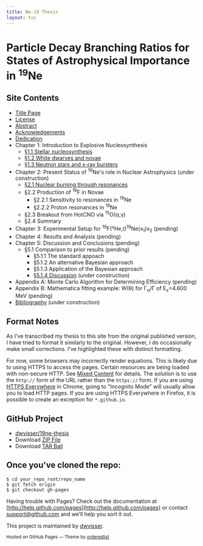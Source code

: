 ```yaml
---
title: Ne-19 Thesis
layout: toc
---
```


Particle Decay Branching Ratios for States of Astrophysical Importance in <sup>19</sup>Ne
=========================================================================================

Site Contents
-------------

* [Title Page]({{site.baseurl}}/title-page/)
* [License]({{site.baseurl}}/license/)
* [Abstract]({{site.baseurl}}/abstract/)
* [Acknowledgements]({{site.baseurl}}/acknowledgements/)
* [Dedication]({{site.baseurl}}/dedication/)
* Chapter 1: Introduction to Explosive Nucleosynthesis
    + [§1.1 Stellar nucleosynthesis]({{site.baseurl}}/1.1/)
    + [§1.2 White dwarves and novae]({{site.baseurl}}/1.2/)
    + [§1.3 Neutron stars and x-ray bursters]({{site.baseurl}}/1.3/)
* Chapter 2: Present Status of <sup>19</sup>Ne's role in Nuclear Astrophysics
  (under construction)
    + [§2.1 Nuclear burning through resonances]({{site.baseurl}}/2.1/)
    + §2.2 Production of <sup>19</sup>F in Novae
        + §2.2.1 Sensitivity to resonances in <sup>19</sup>Ne
        + §2.2.2 Proton resonances in <sup>19</sup>Ne
    + §2.3 Breakout from HotCNO via 
      <span class="nowrap"><sup>15</sup>O(α,γ)</span>
    + §2.4 Summary
* Chapter 3: Experimental Setup for 
  <span class="nowrap"><sup>19</sup>F(³He,t)<sup>19</sup>Ne(x<sub>1</sub>)x<sub>2</sub></span>
  (pending)
* Chapter 4: Results and Analysis (pending)
* Chapter 5: Discussion and Conclusions (pending)
    + §5.1 Comparison to prior results (pending)
        + §5.1.1 The standard appoach
        + §5.1.2 An alternative Bayesian approach
        + §5.1.3 Application of the Bayesian approach
        + [§5.1.4 Discussion]({{site.baseurl}}/5.1.4/) (under construction)
* Appendix A: Monte Carlo Algorithm for Determining Efficiency (pending)
* Appendix B: Mathematica fitting example: W(θ) for Γ<sub>α</sub>/Γ of
  E<sub>x</sub>=4.600 MeV (pending)
* [Bibliography]({{site.baseurl}}/bibliography/) (under construction)

Format Notes
------------
As I've transcribed my thesis to this site from the original published
version, I have tried to format it similarly to the original. However, I do
occasionally make small corrections. I've highlighted these with
<span class="correction">distinct formatting</span>.

For now, some browsers may incorrectly render equations. This is likely due
to using HTTPS to access the pages. Certain resources are being loaded with
non-secure HTTP. See [Mixed
Content](https://developer.mozilla.org/en-US/docs/Security/MixedContent)
for details. The solution is to use the `http://` form of the URL rather
than the `https://` form. If you are using [HTTPS
Everywhere](https://www.eff.org/https-everywhere) in Chrome, going to
"Incognito Mode" will usually allow you to load HTTP pages. If you
are using HTTPS Everywhere in Firefox, it is possible to create an exception
for `*.github.io`.

GitHub Project
--------------

* [dwvisser/19ne-thesis](https://github.com/dwvisser/19ne-thesis)
* Download [ZIP File](https://github.com/dwvisser/19ne-thesis/zipball/gh-pages)
* Download [TAR Ball](https://github.com/dwvisser/19ne-thesis/tarball/gh-pages)

Once you've cloned the repo:
----------------------------

    $ cd your_repo_root/repo_name
    $ git fetch origin
    $ git checkout gh-pages

Having trouble with Pages? Check out the documentation at 
[http://help.github.com/pages](http://help.github.com/pages) or contact 
[support@github.com](mailto:support@github.com) and we’ll help you sort it
out.

This project is maintained by [dwvisser](https://github.com/dwvisser).

<p><small>Hosted on GitHub Pages &mdash; Theme by 
  <a href="https://github.com/orderedlist">orderedlist</a></small></p>
